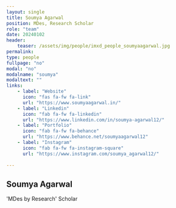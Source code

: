 ```yaml
---
layout: single
title: Soumya Agarwal
position: MDes, Research Scholar
role: "team"
date: 20240102
header:
    teaser: /assets/img/people/imxd_people_soumyaagarwal.jpg
permalink:
type: people
fullpage: "no"
modal: "no"
modalname: "soumya"
modaltext: ""
links:
    - label: "Website"
      icon: "fas fa-fw fa-link"
      url: "https://www.soumyaagarwal.in/"         
    - label: "Linkedin"
      icon: "fab fa-fw fa-linkedin"
      url: "https://www.linkedin.com/in/soumya-agarwal12/"
    - label: "Portfolio"
      icon: "fab fa-fw fa-behance"
      url: "https://www.behance.net/soumyaagarwal12"
    - label: "Instagram"
      icon: "fab fa-fw fa-instagram-square"
      url: "https://www.instagram.com/soumya_agarwal12/"
      
---
```



## Soumya Agarwal
'MDes by Research' Scholar


